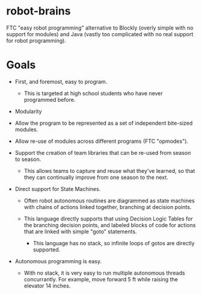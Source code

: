 # robot-brains

FTC "easy robot programming" alternative to Blockly (overly simple with no
support for modules) and Java (vastly too complicated with no real support for
robot programming).

# Goals

- First, and foremost, easy to program.

  - This is targeted at high school students who have never programmed before.

- Modularity

 - Allow the program to be represented as a set of independent bite-sized
   modules.
   
 - Allow re-use of modules across different programs (FTC "opmodes").

 - Support the creation of team libraries that can be re-used from season to
   season.
   
   - This allows teams to capture and reuse what they've learned, so that they
     can continually improve from one season to the next.

- Direct support for State Machines.

  - Often robot autonomous routines are diagrammed as state machines with
    chains of actions linked together, branching at decision points.
 
  - This language directly supports that using Decision Logic Tables for the
    branching decision points, and labeled blocks of code for actions that are
    linked with simple "goto" statements.

    - This language has no stack, so infinite loops of gotos are directly
      supported.

- Autonomous programming is easy.

  - With no stack, it is very easy to run multiple autonomous threads
    concurrantly.  For example, move forward 5 ft while raising the elevator
    14 inches.
